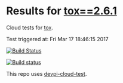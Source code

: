 # Results for [tox==2.6.1](https://devpi.net/obestwalter/dev/tox/2.6.1)

Cloud tests for [tox](https://github.com/tox-dev/tox).

Test triggered at: Fri Mar 17 18:46:15 2017

[![Build Status](https://travis-ci.org/obestwalter/devpi-cloud-test-tox.svg?branch=master)](https://travis-ci.org/obestwalter/devpi-cloud-test-tox)

[![Build status](https://ci.appveyor.com/api/projects/status/98yyno2u5fpnds4l/branch/master?svg=true)](https://ci.appveyor.com/project/obestwalter/devpi-cloud-test-tox/branch/master)

This repo uses [devpi-cloud-test](https://github.com/obestwalter/devpi-cloud-test).
